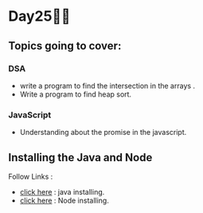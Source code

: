 # Day25🧑‍💻
## Topics going to cover: 
### DSA
- write a program to find the intersection in the arrays .
- Write a program to find heap sort.

### JavaScript
- Understanding about the promise in the javascript.

## Installing the Java and Node 
Follow Links : 
- [click here](https://www.java.com/en/download/help/download_options.html) : java installing.
- [click here](https://nodejs.org/en/download) : Node installing.